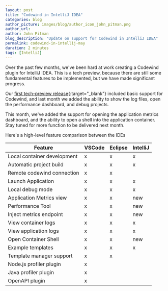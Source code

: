 ```yaml
---
layout: post
title: "Codewind in IntelliJ IDEA"
categories: blog
author_picture: images/blog/author_icon_john_pitman.png
author_url:
author: John Pitman
blog_description: "Update on support for Codewind in IntelliJ IDEA"
permalink: codewind-in-intellij-may
duration: 2 minutes
tags: [IntelliJ]
---
```


Over the past few months, we've been hard at work creating a Codewind plugin for IntelliJ IDEA. This is a tech preview, because there are still some fundamental features to be implemented, but we have made significant progress.

Our [first tech-preview release](https://www.eclipse.org/codewind/introducing-eclipse-codewind-on-intellij.html){:target="_blank"} included basic support for Codewind, and last month we added the ability to show the log files, open the performance dashboard, and debug projects.

This month, we've added the support for opening the application metrics dashboard, and the ability to open a shell into the application container.  Stay tuned for more function to be delivered next month.

Here's a high-level feature comparison between the IDEs

| Feature |  VSCode  |  Eclipse	 |  IntelliJ  |
| ------------- | ------------- | ------------- | ------------- |
| Local container development | x | x | x | 
|Automatic project build | x | x | x |
|Remote codewind connection | x | x | |
|Launch Application | x | x | x |
|Local debug mode | x | x | x |
|Application Metrics view | x | x | new |
|Performance Tool | x | x | new |
|Inject metrics endpoint | x | x | new |
|View container logs | x | x | x |
|View application logs | x | x | x |
|Open Container Shell | x | x | new |
|Example templates | x | x | x |
|Template manager support | x | x | |
|Node.js profiler plugin | x |  | |
|Java profiler plugin | x |  | |
|OpenAPI plugin | x |  | |

